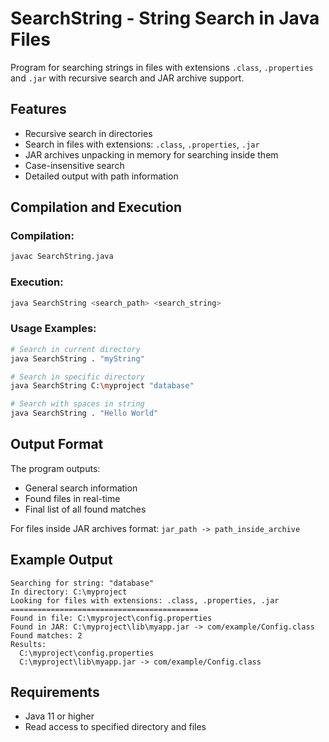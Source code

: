 # SearchString - String Search in Java Files

Program for searching strings in files with extensions `.class`, `.properties` and `.jar` with recursive search and JAR archive support.

## Features

- Recursive search in directories
- Search in files with extensions: `.class`, `.properties`, `.jar`
- JAR archives unpacking in memory for searching inside them
- Case-insensitive search
- Detailed output with path information

## Compilation and Execution

### Compilation:
```bash
javac SearchString.java
```

### Execution:
```bash
java SearchString <search_path> <search_string>
```

### Usage Examples:

```bash
# Search in current directory
java SearchString . "myString"

# Search in specific directory
java SearchString C:\myproject "database"

# Search with spaces in string
java SearchString . "Hello World"
```

## Output Format

The program outputs:
- General search information
- Found files in real-time
- Final list of all found matches

For files inside JAR archives format: `jar_path -> path_inside_archive`

## Example Output

```
Searching for string: "database"
In directory: C:\myproject
Looking for files with extensions: .class, .properties, .jar
==========================================
Found in file: C:\myproject\config.properties
Found in JAR: C:\myproject\lib\myapp.jar -> com/example/Config.class
Found matches: 2
Results:
  C:\myproject\config.properties
  C:\myproject\lib\myapp.jar -> com/example/Config.class
```

## Requirements

- Java 11 or higher
- Read access to specified directory and files

